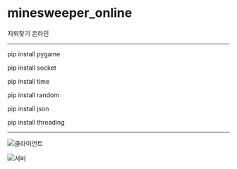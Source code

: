 # minesweeper_online
지뢰찾기 온라인

------------------------------

pip install pygame

pip install socket

pip install time

pip install random

pip install json

pip install threading

------------------------------


![클라이언트](https://user-images.githubusercontent.com/65907318/106553099-00380500-655c-11eb-816a-c0f64153cda4.PNG)

![서버](https://user-images.githubusercontent.com/65907318/106553104-00d09b80-655c-11eb-9a79-c16eaf194bf8.PNG)
